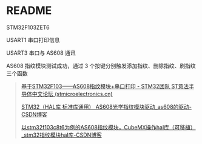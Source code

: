 # README

STM32F103ZET6

USART1 串口打印信息

USART3 串口与 AS608 通讯

AS608 指纹模块测试成功，通过 3 个按键分别触发添加指纹、删除指纹、刷指纹三个函数

> [基于STM32F103——AS608指纹模块+串口打印 - STM32团队 ST意法半导体中文论坛 (stmicroelectronics.cn)](https://shequ.stmicroelectronics.cn/thread-636463-1-1.html)
>
> [STM32（HAL库 标准库通用） AS608光学指纹模块驱动_as608的驱动-CSDN博客](https://blog.csdn.net/weixin_56565733/article/details/122137492)
>
> [以stm32f103c8t6为例的AS608指纹模块，CubeMX操作hal库（可移植）_stm32指纹模块hal库-CSDN博客](https://blog.csdn.net/qq_74433035/article/details/132401606)

